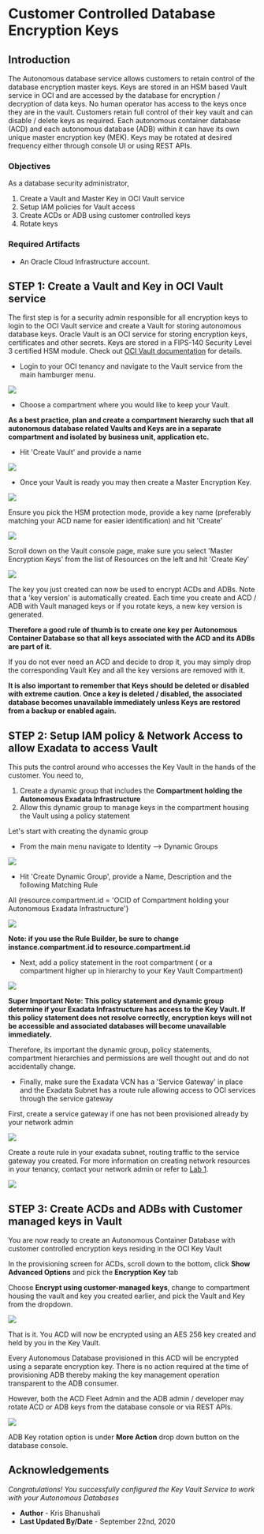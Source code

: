 # Customer Controlled Database Encryption Keys

## Introduction
The Autonomous database service allows customers to retain control of the database encryption master keys. Keys are stored in an HSM based Vault service in OCI and are accessed by the database for encryption / decryption of data keys. No human operator has access to the keys once they are in the vault. Customers retain full control of their key vault and can disable / delete keys as required. 
Each autonomous container database (ACD) and each autonomous database (ADB) within it can have its own unique master encryption key (MEK). Keys may be rotated at desired frequency either through console UI or using REST APIs.

[](youtube:JoAJ7lAgdkA)

### Objectives

As a database security administrator,
1. Create a Vault and Master Key in OCI Vault service 
2. Setup IAM policies for Vault access
3. Create ACDs or ADB using customer controlled keys
4. Rotate keys


### Required Artifacts

- An Oracle Cloud Infrastructure account.


## STEP 1: Create a Vault and Key in OCI Vault service

The first step is for a security admin responsible for all encryption keys to login to the OCI Vault service and create a Vault for storing autonomous database keys. Oracle Vault is an OCI service for storing encryption keys, certificates and other secrets. Keys are stored in a FIPS-140 Security Level 3 certified HSM module. Check out [OCI Vault documentation](https://docs.cloud.oracle.com/en-us/iaas/Content/KeyManagement/Concepts/keyoverview.htm) for details.


- Login to your OCI tenancy and navigate to the Vault service from the main hamburger menu.

![](./images/vault1.png)

- Choose a compartment where you would like to keep your Vault. 

**As a best practice, plan and create a compartment hierarchy such that all autonomous database related Vaults and Keys are in a separate compartment and isolated by business unit, application etc.**

- Hit 'Create Vault' and provide a name

![](./images/vault2.png)

- Once your Vault is ready you may then create a Master Encryption Key.

![](./images/vault3.png)

Ensure you pick the HSM protection mode, provide a key name (preferably matching your ACD name for easier identification) and hit 'Create'

![](./images/pick_hsm.png)

Scroll down on the Vault console page, make sure you select 'Master Encryption Keys' from the list of Resources on the left and hit 'Create Key'

![](./images/vault3.png)

The key you just created can now be used to encrypt ACDs and ADBs. Note that a 'key version' is automatically created. Each time you create and ACD / ADB with Vault managed keys or if you rotate keys, a new key version is generated. 

**Therefore a good rule of thumb is to create one key per Autonomous Container Database so that all keys associated with the ACD and its ADBs are part of it.**

If you do not ever need an ACD and decide to drop it, you may simply drop the corresponding Vault Key and all the key versions are removed with it. 

**It is also important to remember that Keys should be deleted or disabled with extreme caution. Once a key is deleted / disabled, the associated database becomes unavailable immediately unless Keys are restored from a backup or enabled again.**


## STEP 2: Setup IAM policy & Network Access to allow Exadata to access Vault

This puts the control around who accesses the Key Vault in the hands of the customer. You need to, 

1. Create a dynamic group that includes the **Compartment holding the Autonomous Exadata Infrastructure**
2. Allow this dynamic group to manage keys in the compartment housing the Vault using a policy statement

Let's start with creating the dynamic group

- From the main menu navigate to Identity --> Dynamic Groups

![](./images/dynamic.png)

- Hit 'Create Dynamic Group', provide a Name, Description and the following Matching Rule

All {resource.compartment.id = 'OCID of Compartment holding your Autonomous Exadata Infrastructure'}

![](./images/dynamic2.png)

**Note: if you use the Rule Builder, be sure to change instance.compartment.id to resource.compartment.id**

- Next, add a policy statement in the root compartment ( or a compartment higher up in hierarchy to your Key Vault Compartment)

![](./images/policy.png)


**Super Important Note: This policy statement and dynamic group determine if your Exadata Infrastructure has access to the Key Vault. If this policy statement does not resolve correctly, encryption keys will not be accessible and associated databases will become unavailable immediately.**

Therefore, its important the dynamic group,  policy statements, compartment hierarchies and permissions are well thought out and do not accidentally change.

- Finally, make sure the Exadata VCN has a 'Service Gateway' in place and the Exadata Subnet has a route rule allowing access to OCI services through the service gateway

First, create a service gateway if one has not been provisioned already by your network admin

![](./images/gateway.png)

Create a route rule in your exadata subnet, routing traffic to the service gateway you created. For more information on creating network resources in your tenancy, contact your network admin or refer to [Lab 1](?lab=lab-1-prepare-private-network-for-oci).

![](./images/routeRule.png)



## STEP 3: Create ACDs and ADBs with Customer managed keys in Vault

You are now ready to create an Autonomous Container Database with customer controlled encryption keys residing in the OCI Key Vault

In the provisioning screen for ACDs, scroll down to the bottom, click **Show Advanced Options** and pick the **Encryption Key** tab

Choose **Encrypt using customer-managed keys**, change to compartment housing the vault and key you created earlier, and pick the Vault and Key from the dropdown.

![](./images/create-acd.png)

That is it. You ACD will now be encrypted using an AES 256 key created and held by you in the Key Vault.

Every Autonomous Database provisioned in this ACD will be encrypted using a separate encryption key. There is no action required at the time of provisioning ADB thereby making the key management operation transparent to the ADB consumer. 

However, both the ACD Fleet Admin and the ADB admin / developer may rotate ACD or ADB keys from the database console or via REST APIs. 

![](./images/rotate-acd.png)

ADB Key rotation option is under **More Action** drop down button on the database console.


## Acknowledgements
*Congratulations! You successfully configured the Key Vault Service to work with your Autonomous Databases*

- **Author** - Kris Bhanushali
- **Last Updated By/Date** -  September 22nd, 2020


